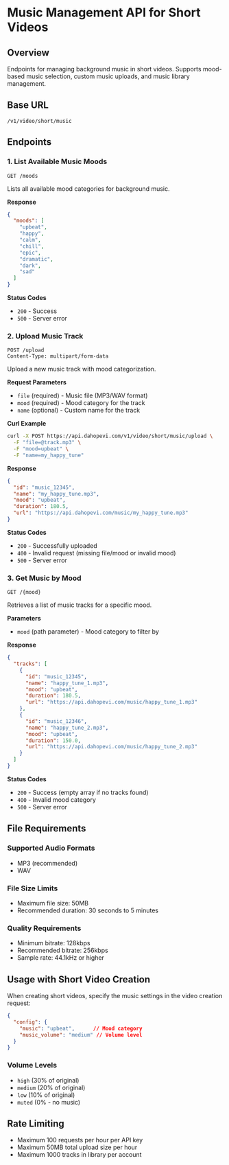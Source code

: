 # Music Management API for Short Videos

## Overview
Endpoints for managing background music in short videos. Supports mood-based music selection, custom music uploads, and music library management.

## Base URL
```
/v1/video/short/music
```

## Endpoints

### 1. List Available Music Moods

```http
GET /moods
```

Lists all available mood categories for background music.

**Response**
```json
{
  "moods": [
    "upbeat",
    "happy",
    "calm",
    "chill",
    "epic",
    "dramatic",
    "dark",
    "sad"
  ]
}
```

**Status Codes**
- `200` - Success
- `500` - Server error

### 2. Upload Music Track

```http
POST /upload
Content-Type: multipart/form-data
```

Upload a new music track with mood categorization.

**Request Parameters**
- `file` (required) - Music file (MP3/WAV format)
- `mood` (required) - Mood category for the track
- `name` (optional) - Custom name for the track

**Curl Example**
```bash
curl -X POST https://api.dahopevi.com/v1/video/short/music/upload \
  -F "file=@track.mp3" \
  -F "mood=upbeat" \
  -F "name=my_happy_tune"
```

**Response**
```json
{
  "id": "music_12345",
  "name": "my_happy_tune.mp3",
  "mood": "upbeat",
  "duration": 180.5,
  "url": "https://api.dahopevi.com/music/my_happy_tune.mp3"
}
```

**Status Codes**
- `200` - Successfully uploaded
- `400` - Invalid request (missing file/mood or invalid mood)
- `500` - Server error

### 3. Get Music by Mood

```http
GET /{mood}
```

Retrieves a list of music tracks for a specific mood.

**Parameters**
- `mood` (path parameter) - Mood category to filter by

**Response**
```json
{
  "tracks": [
    {
      "id": "music_12345",
      "name": "happy_tune_1.mp3",
      "mood": "upbeat",
      "duration": 180.5,
      "url": "https://api.dahopevi.com/music/happy_tune_1.mp3"
    },
    {
      "id": "music_12346",
      "name": "happy_tune_2.mp3",
      "mood": "upbeat",
      "duration": 150.0,
      "url": "https://api.dahopevi.com/music/happy_tune_2.mp3"
    }
  ]
}
```

**Status Codes**
- `200` - Success (empty array if no tracks found)
- `400` - Invalid mood category
- `500` - Server error

## File Requirements

### Supported Audio Formats
- MP3 (recommended)
- WAV

### File Size Limits
- Maximum file size: 50MB
- Recommended duration: 30 seconds to 5 minutes

### Quality Requirements
- Minimum bitrate: 128kbps
- Recommended bitrate: 256kbps
- Sample rate: 44.1kHz or higher

## Usage with Short Video Creation

When creating short videos, specify the music settings in the video creation request:

```json
{
  "config": {
    "music": "upbeat",      // Mood category
    "music_volume": "medium" // Volume level
  }
}
```

### Volume Levels
- `high` (30% of original)
- `medium` (20% of original)
- `low` (10% of original)
- `muted` (0% - no music)

## Rate Limiting

- Maximum 100 requests per hour per API key
- Maximum 50MB total upload size per hour
- Maximum 1000 tracks in library per account
